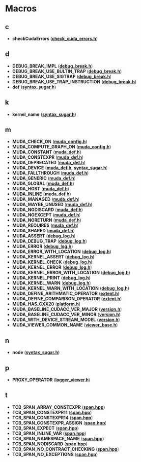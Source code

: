 
# Macros



## c

* **checkCudaErrors** ([**check\_cuda\_errors.h**](check__cuda__errors_8h.md))


## d

* **DEBUG\_BREAK\_IMPL** ([**debug\_break.h**](debug__break_8h.md))
* **DEBUG\_BREAK\_USE\_BULTIN\_TRAP** ([**debug\_break.h**](debug__break_8h.md))
* **DEBUG\_BREAK\_USE\_SIGTRAP** ([**debug\_break.h**](debug__break_8h.md))
* **DEBUG\_BREAK\_USE\_TRAP\_INSTRUCTION** ([**debug\_break.h**](debug__break_8h.md))
* **def** ([**syntax\_sugar.h**](syntax__sugar_8h.md))


## k

* **kernel\_name** ([**syntax\_sugar.h**](syntax__sugar_8h.md))


## m

* **MUDA\_CHECK\_ON** ([**muda\_config.h**](muda__config_8h.md))
* **MUDA\_COMPUTE\_GRAPH\_ON** ([**muda\_config.h**](muda__config_8h.md))
* **MUDA\_CONSTANT** ([**muda\_def.h**](muda__def_8h.md))
* **MUDA\_CONSTEXPR** ([**muda\_def.h**](muda__def_8h.md))
* **MUDA\_DEPRECATED** ([**muda\_def.h**](muda__def_8h.md))
* **MUDA\_DEVICE** ([**muda\_def.h**](muda__def_8h.md), [**syntax\_sugar.h**](syntax__sugar_8h.md))
* **MUDA\_FALLTHROUGH** ([**muda\_def.h**](muda__def_8h.md))
* **MUDA\_GENERIC** ([**muda\_def.h**](muda__def_8h.md))
* **MUDA\_GLOBAL** ([**muda\_def.h**](muda__def_8h.md))
* **MUDA\_HOST** ([**muda\_def.h**](muda__def_8h.md))
* **MUDA\_INLINE** ([**muda\_def.h**](muda__def_8h.md))
* **MUDA\_MANAGED** ([**muda\_def.h**](muda__def_8h.md))
* **MUDA\_MAYBE\_UNUSED** ([**muda\_def.h**](muda__def_8h.md))
* **MUDA\_NODISCARD** ([**muda\_def.h**](muda__def_8h.md))
* **MUDA\_NOEXCEPT** ([**muda\_def.h**](muda__def_8h.md))
* **MUDA\_NORETURN** ([**muda\_def.h**](muda__def_8h.md))
* **MUDA\_REQUIRES** ([**muda\_def.h**](muda__def_8h.md))
* **MUDA\_SHARED** ([**muda\_def.h**](muda__def_8h.md))
* **MUDA\_ASSERT** ([**debug\_log.h**](debug__log_8h.md))
* **MUDA\_DEBUG\_TRAP** ([**debug\_log.h**](debug__log_8h.md))
* **MUDA\_ERROR** ([**debug\_log.h**](debug__log_8h.md))
* **MUDA\_ERROR\_WITH\_LOCATION** ([**debug\_log.h**](debug__log_8h.md))
* **MUDA\_KERNEL\_ASSERT** ([**debug\_log.h**](debug__log_8h.md))
* **MUDA\_KERNEL\_CHECK** ([**debug\_log.h**](debug__log_8h.md))
* **MUDA\_KERNEL\_ERROR** ([**debug\_log.h**](debug__log_8h.md))
* **MUDA\_KERNEL\_ERROR\_WITH\_LOCATION** ([**debug\_log.h**](debug__log_8h.md))
* **MUDA\_KERNEL\_PRINT** ([**debug\_log.h**](debug__log_8h.md))
* **MUDA\_KERNEL\_WARN** ([**debug\_log.h**](debug__log_8h.md))
* **MUDA\_KERNEL\_WARN\_WITH\_LOCATION** ([**debug\_log.h**](debug__log_8h.md))
* **MUDA\_DEFINE\_ARITHMATIC\_OPERATOR** ([**extent.h**](extent_8h.md))
* **MUDA\_DEFINE\_COMPARISON\_OPERATOR** ([**extent.h**](extent_8h.md))
* **MUDA\_HAS\_CXX20** ([**platform.h**](platform_8h.md))
* **MUDA\_BASELINE\_CUDACC\_VER\_MAJOR** ([**version.h**](version_8h.md))
* **MUDA\_BASELINE\_CUDACC\_VER\_MINOR** ([**version.h**](version_8h.md))
* **MUDA\_WITH\_DEVICE\_STREAM\_MODEL** ([**version.h**](version_8h.md))
* **MUDA\_VIEWER\_COMMON\_NAME** ([**viewer\_base.h**](viewer__base_8h.md))


## n

* **node** ([**syntax\_sugar.h**](syntax__sugar_8h.md))


## p

* **PROXY\_OPERATOR** ([**logger\_viewer.h**](logger__viewer_8h.md))


## t

* **TCB\_SPAN\_ARRAY\_CONSTEXPR** ([**span.hpp**](span_8hpp.md))
* **TCB\_SPAN\_CONSTEXPR11** ([**span.hpp**](span_8hpp.md))
* **TCB\_SPAN\_CONSTEXPR14** ([**span.hpp**](span_8hpp.md))
* **TCB\_SPAN\_CONSTEXPR\_ASSIGN** ([**span.hpp**](span_8hpp.md))
* **TCB\_SPAN\_EXPECT** ([**span.hpp**](span_8hpp.md))
* **TCB\_SPAN\_INLINE\_VAR** ([**span.hpp**](span_8hpp.md))
* **TCB\_SPAN\_NAMESPACE\_NAME** ([**span.hpp**](span_8hpp.md))
* **TCB\_SPAN\_NODISCARD** ([**span.hpp**](span_8hpp.md))
* **TCB\_SPAN\_NO\_CONTRACT\_CHECKING** ([**span.hpp**](span_8hpp.md))
* **TCB\_SPAN\_NO\_EXCEPTIONS** ([**span.hpp**](span_8hpp.md))




